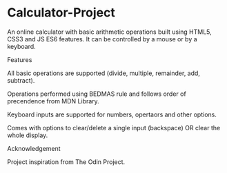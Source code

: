 # Calculator-Project

An online calculator with basic arithmetic operations built using HTML5, CSS3 and JS ES6 features. It can be controlled by a mouse or by a keyboard.

Features

All basic operations are supported (divide, multiple, remainder, add, subtract).

Operations performed using BEDMAS rule and follows order of precendence from MDN Library.

Keyboard inputs are supported for numbers, opertaors and other options.

Comes with options to clear/delete a single input (backspace) OR clear the whole display.


Acknowledgement

Project inspiration from The Odin Project.
